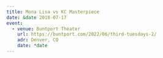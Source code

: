 ```yaml
---
title: Mona Lisa vs KC Masterpiece
date: &date 2018-07-17
event:
  - venue: Buntport Theater
    url: https://buntport.com/2022/06/third-tuesdays-2/
    adr: Denver, CO
    date: *date
---
```


<script async class="speakerdeck-embed" data-id="375b2e63a498481986bf2d3e892f942f" data-ratio="1.33333333333333" src="//speakerdeck.com/assets/embed.js"></script>
